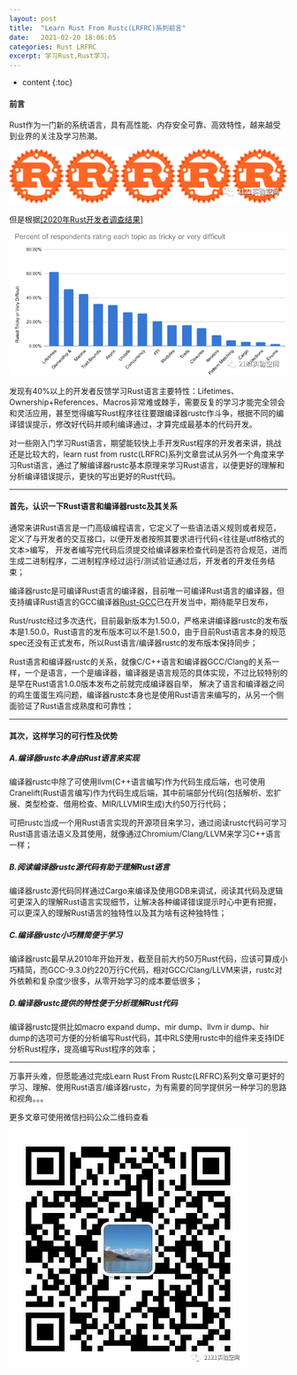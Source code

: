 ```yaml
---
layout: post
title:  "Learn Rust From Rustc(LRFRC)系列前言"
date:   2021-02-20 18:06:05
categories: Rust LRFRC
excerpt: 学习Rust,Rust学习。
---
```


* content
{:toc}

#### 前言
Rust作为一门新的系统语言，具有高性能、内存安全可靠、高效特性，越来越受到业界的关注及学习热潮。

![rust5.](/imgs/5rust.png "rust5")

但是根据[[2020年Rust开发者调查结果]](https://blog.rust-lang.org/2020/12/16/rust-survey-2020.html)

![rust.difficult](/imgs/rust.difficult.png "rust difficult")

发现有40%以上的开发者反馈学习Rust语言主要特性：Lifetimes、Ownership+References、Macros非常难或棘手，需要反复的学习才能完全领会和灵活应用，甚至觉得编写Rust程序往往要跟编译器rustc作斗争，根据不同的编译错误提示，修改好代码并顺利编译通过，才算完成最基本的代码开发。

  对一些刚入门学习Rust语言，期望能较快上手开发Rust程序的开发者来讲，挑战还是比较大的，learn rust from rustc(LRFRC)系列文章尝试从另外一个角度来学习Rust语言，通过了解编译器rustc基本原理来学习Rust语言，以便更好的理解和分析编译错误提示，更快的写出更好的Rust代码。

---
#### 首先，认识一下Rust语言和编译器rustc及其关系

  通常来讲Rust语言是一门高级编程语言，它定义了一些语法语义规则或者规范，定义了与开发者的交互接口，以便开发者按照其要求进行代码<往往是utf8格式的文本>编写，
  开发者编写完代码后须提交给编译器来检查代码是否符合规范，进而生成二进制程序，二进制程序经过运行/测试验证通过后，开发者的开发任务结束；

  编译器rustc是可编译Rust语言的编译器，目前唯一可编译Rust语言的编译器，但支持编译Rust语言的GCC编译器[Rust-GCC](https://github.com/Rust-GCC)已在开发当中，期待能早日发布，

  Rust/rustc经过多次迭代，目前最新版本为1.50.0，严格来讲编译器rustc的发布版本是1.50.0，Rust语言的发布版本可以不是1.50.0，由于目前Rust语言本身的规范spec还没有正式发布，所以Rust语言/编译器rustc的发布版本保持同步；

  Rust语言和编译器rustc的关系，就像C/C++语言和编译器GCC/Clang的关系一样，一个是语言，一个是编译器，编译器是语言规范的具体实现，不过比较特别的是早在Rust语言1.0.0版本发布之前就完成编译器自举，
  解决了语言和编译器之间的鸡生蛋蛋生鸡问题，编译器rustc本身也是使用Rust语言来编写的，从另一个侧面验证了Rust语言成熟度和可靠性；


---
#### 其次，这样学习的可行性及优势
##### A.编译器rustc本身由Rust语言来实现

  编译器rustc中除了可使用llvm(C++语言编写)作为代码生成后端，也可使用Cranelift(Rust语言编写)作为代码生成后端，其中前端部分代码(包括解析、宏扩展、类型检查、借用检查、MIR/LLVMIR生成)大约50万行代码；

  可把rustc当成一个用Rust语言实现的开源项目来学习，通过阅读rustc代码可学习Rust语言语法语义及其使用，就像通过Chromium/Clang/LLVM来学习C++语言一样；

##### B.阅读编译器rustc源代码有助于理解Rust语言

编译器rustc源代码同样通过Cargo来编译及使用GDB来调试，阅读其代码及逻辑可更深入的理解Rust语言实现细节，让解决各种编译错误提示时心中更有把握，可以更深入的理解Rust语言的独特性以及其为啥有这种独特性；

##### C.编译器rustc小巧精简便于学习
  编译器rustc最早从2010年开始开发，截至目前大约50万Rust代码，应该可算成小巧精简，而GCC-9.3.0约220万行C代码，相对GCC/Clang/LLVM来讲，rustc对外依赖和复杂度少很多，从零开始学习的成本要低很多；

##### D.编译器rustc提供的特性便于分析理解Rust代码
  编译器rustc提供比如macro expand dump、mir dump、llvm ir dump、hir dump的选项可方便的分析编写Rust代码，其中RLS使用rustc中的组件来支持IDE分析Rust程序，提高编写Rust程序的效率；

---
万事开头难，但愿能通过完成Learn Rust From Rustc(LRFRC)系列文章可更好的学习、理解、使用Rust语言/编译器rustc，为有需要的同学提供另一种学习的思路和视角。。。

更多文章可使用微信扫码公众二维码查看


![qrcode.2121labs.](/imgs/qrcode_for_gh_07bc06f8b91d_430.jpg "qrcode.2121labs")

